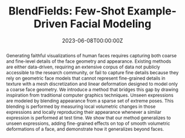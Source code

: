 ---
title: "BlendFields: Few-Shot Example-Driven Facial Modeling"
authors:
- admin
- Stephan J. Garbin
- Andrea Tagliasacchi
- Virginia Estellers
- Kwang Moo Yi
- Julien Valentin
- Tomasz Trzciński
- Marek Kowalski
date: "2023-06-08T00:00:00Z"
doi: ""

# Schedule page publish date (NOT publication's date).
publishDate: "2023-06-08T00:00:00Z"

# Publication type.
# Legend: 0 = Uncategorized; 1 = Conference paper; 2 = Journal article;
# 3 = Preprint / Working Paper; 4 = Report; 5 = Book; 6 = Book section;
# 7 = Thesis; 8 = Patent
publication_types: ["1"]

# Publication name and optional abbreviated publication name.
publication: In *Proceedings of the IEEE Conference on Computer Vision and Pattern Recognition 2023*
publication_short: In *CVPR 2023*

abstract: "Generating faithful visualizations of human faces requires capturing both coarse and fine-level details of the face geometry and appearance. Existing methods are either data-driven, requiring an extensive corpus of data not publicly accessible to the research community, or fail to capture fine details because they rely on geometric face models that cannot represent fine-grained details in texture with a mesh discretization and linear deformation designed to model only a coarse face geometry. We introduce a method that bridges this gap by drawing inspiration from traditional computer graphics techniques. Unseen expressions are modeled by blending appearance from a sparse set of extreme poses. This blending is performed by measuring local volumetric changes in those expressions and locally reproducing their appearance whenever a similar expression is performed at test time. We show that our method generalizes to unseen expressions, adding fine-grained effects on top of smooth volumetric deformations of a face, and demonstrate how it generalizes beyond faces."

# Summary. An optional shortened abstract.
summary: "We generate realistic 3D avatars from just as few as five multi-view frames. Compared to the previous approaches, which may use up to 1 million images, our approach is data-efficient and easy to train. We show through the experiments, that BlendFields achieves the best results for different faces."

tags:
featured: true

links:
- name: Project Page
  url: 'https://blendfields.github.io/'
url_pdf: 'https://blendfields.github.io/blendfields.pdf'
url_code: ''
url_dataset: ''
url_poster: ''
url_project: ''
url_slides: ''
url_source: ''
url_video: 'https://blendfields.github.io/supplementary.mp4'

# Featured image
# To use, add an image named `featured.jpg/png` to your page's folder. 
image:
  caption: 'A novel expression rendered by BlendFields. Notice the quality of wirnkles which was not possible to achieve with in prior works.'
  focal_point: "Smart"
  preview_only: false

# Associated Projects (optional).
#   Associate this publication with one or more of your projects.
#   Simply enter your project's folder or file name without extension.
#   E.g. `internal-project` references `content/project/internal-project/index.md`.
#   Otherwise, set `projects: []`.
projects:
- phd

# Slides (optional).
#   Associate this publication with Markdown slides.
#   Simply enter your slide deck's filename without extension.
#   E.g. `slides: "example"` references `content/slides/example/index.md`.
#   Otherwise, set `slides: ""`.
slides: ""
---